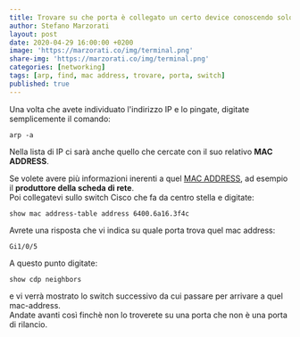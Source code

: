 ```yaml
---
title: Trovare su che porta è collegato un certo device conoscendo solo l'IP address
author: Stefano Marzorati
layout: post
date: 2020-04-29 16:00:00 +0200
image: 'https://marzorati.co/img/terminal.png'
share-img: 'https://marzorati.co/img/terminal.png'
categories: [networking]
tags: [arp, find, mac address, trovare, porta, switch]
published: true
---
```

Una volta che avete individuato l'indirizzo IP e lo pingate, digitate semplicemente il comando:
~~~telnet
arp -a
~~~
Nella lista di IP ci sarà anche quello che cercate con il suo relativo **MAC ADDRESS**.

Se volete avere più informazioni inerenti a quel <a href="https://macvendors.com/" target="_blank">MAC ADDRESS</a>, ad esempio il **produttore della scheda di rete**.   
Poi collegatevi sullo switch Cisco che fa da centro stella e digitate:   

~~~telnet
show mac address-table address 6400.6a16.3f4c
~~~

Avrete una risposta che vi indica su quale porta trova quel mac address:   
~~~telnet
Gi1/0/5
~~~

A questo punto digitate:   

~~~telnet
show cdp neighbors
~~~

e vi verrà mostrato lo switch successivo da cui passare per arrivare a quel mac-address.   
Andate avanti così finchè non lo troverete su una porta che non è una porta di rilancio.   


